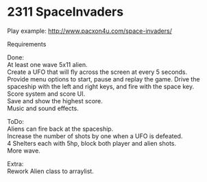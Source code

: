 # 2311 SpaceInvaders 

Play example: http://www.pacxon4u.com/space-invaders/

Requirements

Done:   
At least one wave 5x11 alien.  
Create a UFO that will fly across the screen at every 5 seconds.  
Provide menu options to start, pause and replay the game. 
Drive the spaceship with the left and right keys, and fire with the space key.  
Score system and score UI.  
Save and show the highest score.  
Music and sound effects.  

ToDo:   
Aliens can fire back at the spaceship.  
Increase the number of shots by one when a UFO is defeated.  
4 Shelters each with 5hp, block both player and alien shots.  
More wave.  

Extra:    
Rework Alien class to arraylist. 
